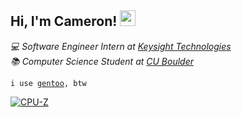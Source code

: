<h2>Hi, I'm Cameron! <img src="https://c.tenor.com/Wx9IEmZZXSoAAAAi/hi.gif" width="25" /></h2>
<p><em>💻 Software Engineer Intern at <a href="https://keysight.com/">Keysight Technologies</a></em>
  <br><em>📚 Computer Science Student at <a href="https://colorado.edu/">CU Boulder</a></em></p>
  
<code>i use <a href="https://gentoo.org">gentoo</a>, btw</code>

<a href="https://valid.x86.fr/2xxdtq" target="_blank">![CPU-Z](https://valid.x86.fr/cache/banner/2xxdtq-3.png)</a>
